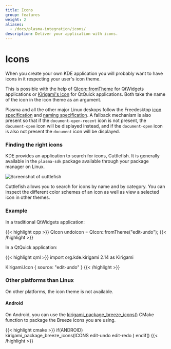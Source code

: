 ```yaml
---
title: Icons
group: features
weight: 2
aliases:
  - /docs/plasma-integration/icons/
description: Deliver your application with icons.
---
```


# Icons

When you create your own KDE application you will probably want to have icons in it respecting your user's icon theme.

This is possible with the help of [QIcon::fromTheme](https://doc.qt.io/qt-5/qicon.html#fromTheme) for QtWidgets applications or [Kirigami's Icon](docs:kirigami2;Icon) for QtQuick applications. Both take the name of the icon in the icon theme as an argument.

Plasma and all the other major Linux deskops follow the Freedesktop [icon specification](http://standards.freedesktop.org/icon-theme-spec/icon-theme-spec-latest.html) and [naming specification](http://standards.freedesktop.org/icon-naming-spec/icon-naming-spec-latest.html). A fallback mechanism is also present so that if the `document-open-recent` icon is not present, the `document-open` icon will be displayed instead, and if the `document-open` icon is also not present the `document` icon will be displayed.

### Finding the right icons

KDE provides an application to search for icons, Cuttlefish. It is generally available in the `plasma-sdk` package available through your package manager on Linux.

![Screenshot of cuttlefish](icons/cuttlefish.png)

Cuttlefish allows you to search for icons by name and by category. You can inspect the different color schemes of an icon as well as view a selected icon in other themes.

### Example

In a traditional QtWidgets application:

\{{< highlight cpp >\}} QIcon undoicon = QIcon::fromTheme("edit-undo"); \{{< /highlight >\}}

In a QtQuick application:

\{{< highlight qml >\}} import org.kde.kirigami 2.14 as Kirigami

Kirigami.Icon { source: "edit-undo" } \{{< /highlight >\}}

### Other platforms than Linux

On other platforms, the icon theme is not available.

#### Android

On Android, you can use the [kirigami\_package\_breeze\_icons()](https://invent.kde.org/frameworks/kirigami/-/blob/master/KF5Kirigami2Macros.cmake#L5) CMake function to package the Breeze icons you are using.

\{{< highlight cmake >\}} if(ANDROID) kirigami\_package\_breeze\_icons(ICONS edit-undo edit-redo ) endif() \{{< /highlight >\}}
